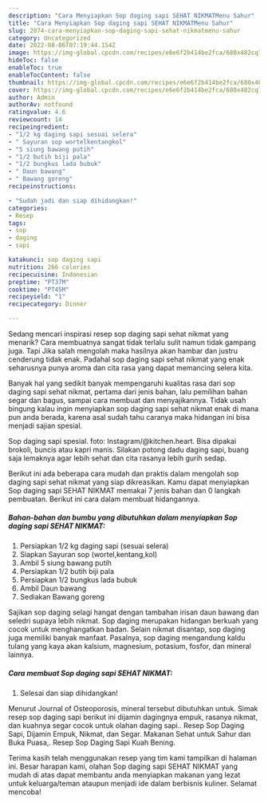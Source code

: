 ```yaml
---
description: "Cara Menyiapkan Sop daging sapi SEHAT NIKMATMenu Sahur"
title: "Cara Menyiapkan Sop daging sapi SEHAT NIKMATMenu Sahur"
slug: 2074-cara-menyiapkan-sop-daging-sapi-sehat-nikmatmenu-sahur
category: Uncategorized
date: 2022-08-06T07:19:44.154Z
image: https://img-global.cpcdn.com/recipes/e6e6f2b414be2fca/680x482cq70/sop-daging-sapi-sehat-nikmat-foto-resep-utama.jpg
hideToc: false
enableToc: true
enableTocContent: false
thumbnail: https://img-global.cpcdn.com/recipes/e6e6f2b414be2fca/680x482cq70/sop-daging-sapi-sehat-nikmat-foto-resep-utama.jpg
cover: https://img-global.cpcdn.com/recipes/e6e6f2b414be2fca/680x482cq70/sop-daging-sapi-sehat-nikmat-foto-resep-utama.jpg
author: Admin
authorAv: notfound
ratingvalue: 4.6
reviewcount: 14
recipeingredient:
- "1/2 kg daging sapi sesuai selera"
- " Sayuran sop wortelkentangkol"
- "5 siung bawang putih"
- "1/2 butih biji pala"
- "1/2 bungkus lada bubuk"
- " Daun bawang"
- " Bawang goreng"
recipeinstructions:

- "Sudah jadi dan siap dihidangkan!"
categories:
- Resep
tags:
- sop
- daging
- sapi

katakunci: sop daging sapi 
nutrition: 266 calories
recipecuisine: Indonesian
preptime: "PT37M"
cooktime: "PT45M"
recipeyield: "1"
recipecategory: Dinner

---
```



Sedang mencari inspirasi resep sop daging sapi sehat nikmat yang menarik? Cara membuatnya sangat tidak terlalu sulit namun tidak gampang juga. Tapi Jika salah mengolah maka hasilnya akan hambar dan justru cenderung tidak enak. Padahal sop daging sapi sehat nikmat yang enak seharusnya punya aroma dan cita rasa yang dapat memancing selera kita.


Banyak hal yang sedikit banyak mempengaruhi kualitas rasa dari sop daging sapi sehat nikmat, pertama dari jenis bahan, lalu pemilihan bahan segar dan bagus, sampai cara membuat dan menyajikannya. Tidak usah bingung kalau ingin menyiapkan sop daging sapi sehat nikmat enak di mana pun anda berada, karena asal sudah tahu caranya maka hidangan ini bisa menjadi sajian spesial.

Sop daging sapi spesial. foto: Instagram/@kitchen.heart. Bisa dipakai brokoli, buncis atau kapri manis. Silakan potong dadu daging sapi, buang saja lemaknya agar lebih sehat dan cita rasanya lebih gurih sedap.


Berikut ini ada beberapa cara mudah dan praktis dalam mengolah sop daging sapi sehat nikmat yang siap dikreasikan. Kamu dapat menyiapkan Sop daging sapi SEHAT NIKMAT memakai 7 jenis bahan dan 0 langkah pembuatan. Berikut ini cara dalam membuat hidangannya.

<!--inarticleads1-->

##### Bahan-bahan dan bumbu yang dibutuhkan dalam menyiapkan Sop daging sapi SEHAT NIKMAT:

1. Persiapkan 1/2 kg daging sapi (sesuai selera)
1. Siapkan  Sayuran sop (wortel,kentang,kol)
1. Ambil 5 siung bawang putih
1. Persiapkan 1/2 butih biji pala
1. Persiapkan 1/2 bungkus lada bubuk
1. Ambil  Daun bawang
1. Sediakan  Bawang goreng


Sajikan sop daging selagi hangat dengan tambahan irisan daun bawang dan seledri supaya lebih nikmat. Sop daging merupakan hidangan berkuah yang cocok untuk menghangatkan badan. Selain nikmat disantap, sop daging juga memiliki banyak manfaat. Pasalnya, sop daging mengandung kaldu tulang yang kaya akan kalsium, magnesium, potasium, fosfor, dan mineral lainnya. 

<!--inarticleads2-->

##### Cara membuat Sop daging sapi SEHAT NIKMAT:


1. Selesai dan siap dihidangkan!

Menurut Journal of Osteoporosis, mineral tersebut dibutuhkan untuk. Simak resep sop daging sapi berikut ini dijamin dagingnya empuk, rasanya nikmat, dan kuahnya segar cocok untuk olahan daging sapi.. Resep Sop Daging Sapi, Dijamin Empuk, Nikmat, dan Segar. Makanan Sehat untuk Sahur dan Buka Puasa,. Resep Sop Daging Sapi Kuah Bening. 

Terima kasih telah menggunakan resep yang tim kami tampilkan di halaman ini. Besar harapan kami, olahan Sop daging sapi SEHAT NIKMAT yang mudah di atas dapat membantu anda menyiapkan makanan yang lezat untuk keluarga/teman ataupun menjadi ide dalam berbisnis kuliner. Selamat mencoba!
